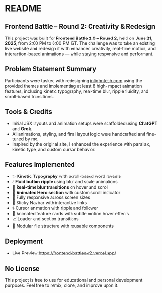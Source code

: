 # README

## Frontend Battle – Round 2: Creativity & Redesign

This project was built for **Frontend Battle 2.0 – Round 2**, held on **June 21, 2025**, from 2:00 PM to 6:00 PM IST. The challenge was to take an existing live website and redesign it with enhanced creativity, real-time motion, and interaction-based animations — while staying responsive and performant.

## Problem Statement Summary

Participants were tasked with redesigning [inlighntech.com](https://www.inlighntech.com/) using the provided themes and implementing at least 8 high-impact animation features, including kinetic typography, real-time blur, ripple fluidity, and scroll-based transitions.

## Tools & Credits

* Initial JSX layouts and animation setups were scaffolded using **ChatGPT** and **Grok**.
* All animations, styling, and final layout logic were handcrafted and fine-tuned by me.
* Inspired by the original site, I enhanced the experience with parallax, kinetic type, and custom cursor behavior.

## Features Implemented

* ✨ **Kinetic Typography** with scroll-based word reveals
* 💧 **Fluid button ripple** using blur and scale animations
* 🧠 **Real-time blur transitions** on hover and scroll
* 🎯 **Animated Hero section** with custom scroll indicator
* 📱 Fully responsive across screen sizes
* 📌 Sticky Navbar with interactive links
* 🌀 Cursor animation with ripple and follower
* 🚀 Animated feature cards with subtle motion hover effects
* 📈 Loader and section transitions
* 🧩 Modular file structure with reusable components

## Deployment

* Live Preview:https://frontend-battles-r2.vercel.app/

## No License

This project is free to use for educational and personal development purposes. Feel free to remix, clone, and improve upon it.
